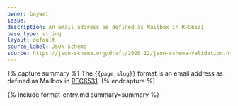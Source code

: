 ```yaml
---
owner: baywet
issue:
description: An email address as defined as Mailbox in RFC6531
base_type: string
layout: default
source_label: JSON Schema
source: https://json-schema.org/draft/2020-12/json-schema-validation.html#name-email-addresses
---
```


{% capture summary %}
The `{{page.slug}}` format is an email address as defined as Mailbox in [RFC6531](https://www.rfc-editor.org/rfc/rfc6531).
{% endcapture %}

{% include format-entry.md summary=summary %}
